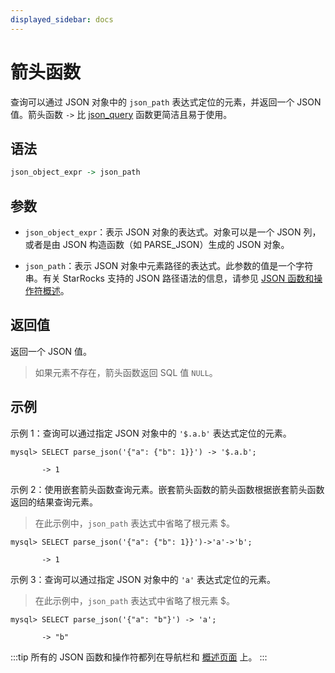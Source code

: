 ```yaml
---
displayed_sidebar: docs
---
```


# 箭头函数

查询可以通过 JSON 对象中的 `json_path` 表达式定位的元素，并返回一个 JSON 值。箭头函数 `->` 比 [json_query](json_query.md) 函数更简洁且易于使用。

## 语法

```Haskell
json_object_expr -> json_path
```

## 参数

- `json_object_expr`：表示 JSON 对象的表达式。对象可以是一个 JSON 列，或者是由 JSON 构造函数（如 PARSE_JSON）生成的 JSON 对象。

- `json_path`：表示 JSON 对象中元素路径的表达式。此参数的值是一个字符串。有关 StarRocks 支持的 JSON 路径语法的信息，请参见 [JSON 函数和操作符概述](../overview-of-json-functions-and-operators.md)。

## 返回值

返回一个 JSON 值。

> 如果元素不存在，箭头函数返回 SQL 值 `NULL`。

## 示例

示例 1：查询可以通过指定 JSON 对象中的 `'$.a.b'` 表达式定位的元素。

```plaintext
mysql> SELECT parse_json('{"a": {"b": 1}}') -> '$.a.b';

       -> 1
```

示例 2：使用嵌套箭头函数查询元素。嵌套箭头函数的箭头函数根据嵌套箭头函数返回的结果查询元素。

> 在此示例中，`json_path` 表达式中省略了根元素 $。

```plaintext
mysql> SELECT parse_json('{"a": {"b": 1}}')->'a'->'b';

       -> 1
```

示例 3：查询可以通过指定 JSON 对象中的 `'a'` 表达式定位的元素。

> 在此示例中，`json_path` 表达式中省略了根元素 $。

```plaintext
mysql> SELECT parse_json('{"a": "b"}') -> 'a';

       -> "b"
```

:::tip
所有的 JSON 函数和操作符都列在导航栏和 [概述页面](../overview-of-json-functions-and-operators.md) 上。
:::